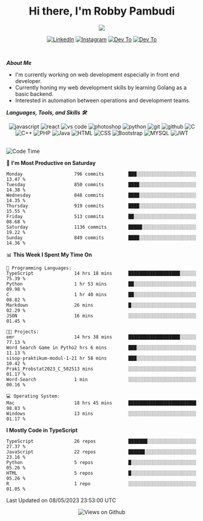 <div align="center">
   <h1>Hi there, I'm Robby Pambudi </h1>

<img src="https://pronoun.cyou/x/y?subject=He&object=Him&height=20"> 
</div>

<p align='center'>
   <a href="https://www.linkedin.com/in/robbypambudi" target="_blank"><img src="https://img.shields.io/badge/LinkedIn-0077B5?style=for-the-badge&logo=linkedin&logoColor=white" alt="LinkedIn"></a>
   <a href="https://www.instagram.com/robbypambudi" target="_blank"><img src="https://img.shields.io/badge/Instagram-E4405F?style=for-the-badge&logo=instagram&logoColor=white" alt="Instagram"></a>
   <a href="https://dev.to/robbypambudi" target="_blank"><img src="https://img.shields.io/badge/dev.to-0A0A0A?style=for-the-badge&logo=dev.to&logoColor=white" alt="Dev To"></a>
   <a href="https://www.facebook.com/robbyulungpambudi" target="_blank"><img src="https://img.shields.io/badge/Facebook-1877F2?style=for-the-badge&logo=facebook&logoColor=white" alt="Dev To"></a>

</p> <p>
<br>
   
***About Me***
   
- I'm currently working on web development especially in front end developer.
- Currently honing my web development skills by learning Golang as a basic backend.
- Interested in automation between operations and development teams.
 
   
***Languages, Tools, and Skills 🛠***

   <div align="center">
   <img src="https://img.shields.io/badge/JavaScript-F7DF1E?style=for-the-badge&logo=javascript&logoColor=black" alt="javascript" />
      <img src="https://img.shields.io/badge/React-61DAFB?style=for-the-badge&logo=react&logoColor=black" alt="react" />
      <img src="https://img.shields.io/badge/vs%20code-007ACC?style=for-the-badge&logo=visual%20studio%20code&logoColor=white" alt="vs code" />
      <img src="https://img.shields.io/badge/adobe%20photoshop-31A8FF?style=for-the-badge&logo=adobe%20photoshop&logoColor=white" alt="photoshop" />
      <img src="https://img.shields.io/badge/python-3776AB?style=for-the-badge&logo=python&logoColor=white" alt="python" />
      <img src="https://img.shields.io/badge/Git-F05032?style=for-the-badge&logo=git&logoColor=white" alt="git" />
      <img src="https://img.shields.io/badge/GitHub-100000?style=for-the-badge&logo=github&logoColor=white" alt="github" />
      <img src="https://img.shields.io/badge/c-%2300599C.svg?style=for-the-badge&logo=c&logoColor=white" alt="C" />
      <img src="https://img.shields.io/badge/c++-%2300599C.svg?style=for-the-badge&logo=c%2B%2B&logoColor=white" alt="C++" />   
      <img src="https://img.shields.io/badge/PHP-777BB4?style=for-the-badge&logo=php&logoColor=white" alt="PHP" />
      <img src="https://img.shields.io/badge/Java-ED8B00?style=for-the-badge&logo=java&logoColor=white" alt="Java"/>
      <img src="https://img.shields.io/badge/HTML5-E34F26?style=for-the-badge&logo=html5&logoColor=white" alt="HTML" />
      <img src="https://img.shields.io/badge/CSS-239120?&style=for-the-badge&logo=css3&logoColor=white" alt ="CSS" />
      <img src="https://img.shields.io/badge/Bootstrap-563D7C?style=for-the-badge&logo=bootstrap&logoColor=white" alt="Bootstrap" />
      <img src="https://img.shields.io/badge/MySQL-00000F?style=for-the-badge&logo=mysql&logoColor=white" alt="MYSQL" />
      <img src="https://img.shields.io/badge/json%20web%20tokens-323330?style=for-the-badge&logo=json-web-tokens&logoColor=pink" alt="JWT" />
      
   </div><br>
   
<!--START_SECTION:waka-->
![Code Time](http://img.shields.io/badge/Code%20Time-691%20hrs%2017%20mins-blue)

📅 **I'm Most Productive on Saturday** 

```text
Monday                   796 commits         ███░░░░░░░░░░░░░░░░░░░░░░   13.47 % 
Tuesday                  850 commits         ████░░░░░░░░░░░░░░░░░░░░░   14.38 % 
Wednesday                848 commits         ████░░░░░░░░░░░░░░░░░░░░░   14.35 % 
Thursday                 919 commits         ████░░░░░░░░░░░░░░░░░░░░░   15.55 % 
Friday                   513 commits         ██░░░░░░░░░░░░░░░░░░░░░░░   08.68 % 
Saturday                 1136 commits        █████░░░░░░░░░░░░░░░░░░░░   19.22 % 
Sunday                   849 commits         ████░░░░░░░░░░░░░░░░░░░░░   14.36 % 
```


📊 **This Week I Spent My Time On** 

```text
💬 Programming Languages: 
TypeScript               14 hrs 18 mins      ███████████████████░░░░░░   75.39 % 
Python                   1 hr 53 mins        ██░░░░░░░░░░░░░░░░░░░░░░░   09.98 % 
C                        1 hr 40 mins        ██░░░░░░░░░░░░░░░░░░░░░░░   08.82 % 
Markdown                 26 mins             █░░░░░░░░░░░░░░░░░░░░░░░░   02.29 % 
JSON                     16 mins             ░░░░░░░░░░░░░░░░░░░░░░░░░   01.45 % 

🐱‍💻 Projects: 
emr                      14 hrs 38 mins      ███████████████████░░░░░░   77.13 % 
Word Search Game in Pytho2 hrs 6 mins        ███░░░░░░░░░░░░░░░░░░░░░░   11.13 % 
sisop-praktikum-modul-1-21 hr 58 mins        ███░░░░░░░░░░░░░░░░░░░░░░   10.42 % 
Prak1_Probstat2023_C_502513 mins             ░░░░░░░░░░░░░░░░░░░░░░░░░   01.17 % 
Word-Search              1 min               ░░░░░░░░░░░░░░░░░░░░░░░░░   00.16 % 

💻 Operating System: 
Mac                      18 hrs 45 mins      █████████████████████████   98.83 % 
Windows                  13 mins             ░░░░░░░░░░░░░░░░░░░░░░░░░   01.17 % 
```

**I Mostly Code in TypeScript** 

```text
TypeScript               26 repos            ███████░░░░░░░░░░░░░░░░░░   27.37 % 
JavaScript               22 repos            ██████░░░░░░░░░░░░░░░░░░░   23.16 % 
Python                   5 repos             █░░░░░░░░░░░░░░░░░░░░░░░░   05.26 % 
HTML                     5 repos             █░░░░░░░░░░░░░░░░░░░░░░░░   05.26 % 
R                        1 repo              ░░░░░░░░░░░░░░░░░░░░░░░░░   01.05 % 
```




 Last Updated on 08/05/2023 23:53:00 UTC
<!--END_SECTION:waka-->

<div align="center">
<img src="https://komarev.com/ghpvc/?username=robbypambudi&color=green" alt="Views on Github" />
</div>


